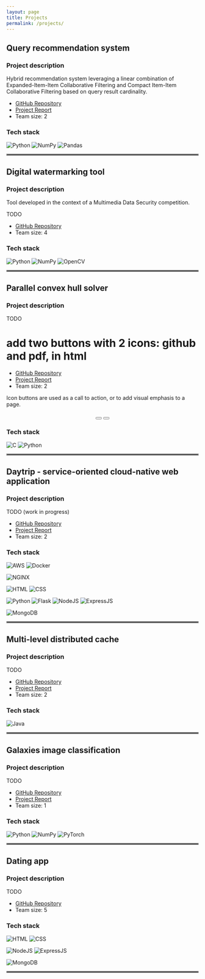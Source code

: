 ```yaml
---
layout: page
title: Projects
permalink: /projects/
---
```

<link rel="stylesheet" href="https://cdnjs.cloudflare.com/ajax/libs/font-awesome/4.7.0/css/font-awesome.min.css">

## Query recommendation system

### Project description

Hybrid recommendation system leveraging a linear combination of Expanded-Item-Item Collaborative Filtering and Compact Item-Item Collaborative Filtering based on query result cardinality.

+ [GitHub Repository](https://github.com/vicentinileonardo/query-recommendation-system) <i class="fa fa-github" style="font-size:18px"></i>
+ [Project Report](https://github.com/vicentinileonardo/query-recommendation-system/blob/main/report.pdf) <i class="fa fa-file-pdf-o" style="font-size:18px"></i>
+ Team size: 2


### Tech stack
![Python](https://img.shields.io/badge/Python-FFD43B?style=for-the-badge&logo=python&logoColor=blue)
![NumPy](https://img.shields.io/badge/Numpy-777BB4?style=for-the-badge&logo=numpy&logoColor=white) 
![Pandas](https://img.shields.io/badge/Pandas-2C2D72?style=for-the-badge&logo=pandas&logoColor=white)

<hr style="border:2px solid gray"> 

## Digital watermarking tool

### Project description

Tool developed in the context of a Multimedia Data Security competition.

TODO

+ [GitHub Repository](https://github.com/vicentinileonardo/DWT-SVD-digital-watermarking) <i class="fa fa-github" style="font-size:18px"></i>
+ Team size: 4

### Tech stack
![Python](https://img.shields.io/badge/Python-FFD43B?style=for-the-badge&logo=python&logoColor=blue)
![NumPy](https://img.shields.io/badge/Numpy-777BB4?style=for-the-badge&logo=numpy&logoColor=white) 
![OpenCV](https://img.shields.io/badge/OpenCV-27338e?style=for-the-badge&logo=OpenCV&logoColor=white)

<hr style="border:2px solid gray"> 

## Parallel convex hull solver

### Project description

TODO

# add two buttons with 2 icons: github and pdf, in html



+ [GitHub Repository](https://github.com/vicentinileonardo/parallel-convex-hull) <i class="fa fa-github" style="font-size:18px"></i>
+ [Project Report](https://github.com/vicentinileonardo/parallel-convex-hull/blob/main/Report_Parallel_Convex_Hull-Battocchio_Vicentini.pdf)
+ Team size: 2
<p>Icon buttons are used as a call to action, or to add visual emphasis to a page.</p>

<center>
    <button class="btn"><i class="fa fa-home" style="font-size:24px"></i></button>
    <button class="btn"><i class="fa fa-search" style="font-size:24px"></i></button>
</center>



### Tech stack
![C](https://img.shields.io/badge/C-00599C?style=for-the-badge&logo=c&logoColor=white)
![Python](https://img.shields.io/badge/Python-FFD43B?style=for-the-badge&logo=python&logoColor=blue) 

<hr style="border:2px solid gray"> 

## Daytrip - service-oriented cloud-native web application

### Project description

TODO
(work in progress)

+ [GitHub Repository](https://github.com/vicentinileonardo/daytrip)
+ [Project Report]()
+ Team size: 2

### Tech stack
![AWS](https://img.shields.io/badge/Amazon_AWS-FF9900?style=for-the-badge&logo=amazonaws&logoColor=white)
![Docker](https://img.shields.io/badge/Docker-2CA5E0?style=for-the-badge&logo=docker&logoColor=white)

![NGINX](https://img.shields.io/badge/Nginx-009639?style=for-the-badge&logo=nginx&logoColor=white)

![HTML](https://img.shields.io/badge/HTML5-E34F26?style=for-the-badge&logo=html5&logoColor=white)
![CSS](https://img.shields.io/badge/CSS3-1572B6?style=for-the-badge&logo=css3&logoColor=white)

![Python](https://img.shields.io/badge/Python-FFD43B?style=for-the-badge&logo=python&logoColor=blue) 
![Flask](https://img.shields.io/badge/Flask-000000?style=for-the-badge&logo=flask&logoColor=white) 
![NodeJS](https://img.shields.io/badge/Node.js-339933?style=for-the-badge&logo=nodedotjs&logoColor=white) 
![ExpressJS](https://img.shields.io/badge/Express.js-000000?style=for-the-badge&logo=express&logoColor=white)

![MongoDB](https://img.shields.io/badge/MongoDB-4EA94B?style=for-the-badge&logo=mongodb&logoColor=white)

<hr style="border:2px solid gray"> 

## Multi-level distributed cache

### Project description

TODO

+ [GitHub Repository](https://github.com/vicentinileonardo/distributed-cache)
+ [Project Report]()
+ Team size: 2

### Tech stack
![Java](https://img.shields.io/badge/Java-ED8B00?style=for-the-badge&logo=java&logoColor=white)

<hr style="border:2px solid gray"> 

## Galaxies image classification

### Project description

TODO

+ [GitHub Repository](https://github.com/vicentinileonardo/galaxies-image-classification)
+ [Project Report](https://github.com/vicentinileonardo/galaxies-image-classification/blob/main/Report.pdf)
+ Team size: 1

### Tech stack

![Python](https://img.shields.io/badge/Python-FFD43B?style=for-the-badge&logo=python&logoColor=blue) 
![NumPy](https://img.shields.io/badge/Numpy-777BB4?style=for-the-badge&logo=numpy&logoColor=white) 
![PyTorch](https://img.shields.io/badge/PyTorch-EE4C2C?style=for-the-badge&logo=PyTorch&logoColor=white)

<hr style="border:2px solid gray"> 

## Dating app

### Project description

TODO

+ [GitHub Repository](https://github.com/vicentinileonardo/dating-app)
+ Team size: 5

### Tech stack

![HTML](https://img.shields.io/badge/HTML5-E34F26?style=for-the-badge&logo=html5&logoColor=white)
![CSS](https://img.shields.io/badge/CSS3-1572B6?style=for-the-badge&logo=css3&logoColor=white)

![NodeJS](https://img.shields.io/badge/Node.js-339933?style=for-the-badge&logo=nodedotjs&logoColor=white) 
![ExpressJS](https://img.shields.io/badge/Express.js-000000?style=for-the-badge&logo=express&logoColor=white)

![MongoDB](https://img.shields.io/badge/MongoDB-4EA94B?style=for-the-badge&logo=mongodb&logoColor=white)

<hr style="border:2px solid gray"> 
